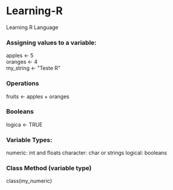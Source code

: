 <html> <head> </head>
<body>

# Learning-R
Learning R Language
 
### Assigning values to a variable:
apples <- 5 <br />
oranges <- 4 <br />
my_string <- "Teste R" <br />

### Operations
fruits <- apples + oranges

### Booleans
logica <- TRUE

### Variable Types: 
numeric: int and floats
character: char or strings
logical: booleans

### Class Method (variable type)
class(my_numeric)














 </body>
</html>
